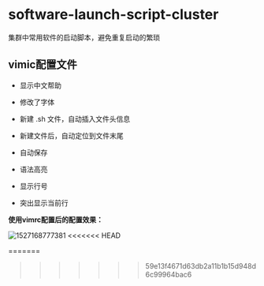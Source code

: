 # software-launch-script-cluster
集群中常用软件的启动脚本，避免重复启动的繁琐



## vimic配置文件

- 显示中文帮助

- 修改了字体

- 新建 .sh 文件，自动插入文件头信息

- 新建文件后，自动定位到文件末尾

- 自动保存

- 语法高亮

- 显示行号 

- 突出显示当前行 




**使用vimrc配置后的配置效果：**

![1527168777381](https://github.com/Tiakon/software-launch-script-cluster/blob/master/image/1527168777381.png)
<<<<<<< HEAD





=======
>>>>>>> 59e13f4671d63db2a11b1b15d948d6c99964bac6
